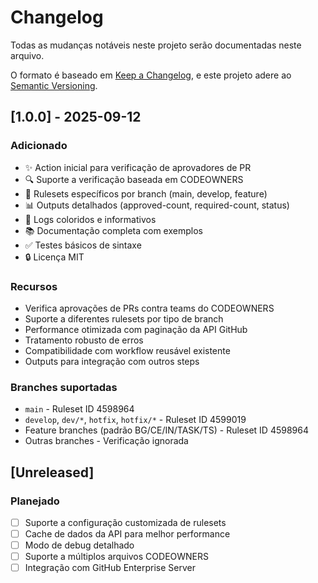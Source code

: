 # Changelog

Todas as mudanças notáveis neste projeto serão documentadas neste arquivo.

O formato é baseado em [Keep a Changelog](https://keepachangelog.com/en/1.0.0/),
e este projeto adere ao [Semantic Versioning](https://semver.org/spec/v2.0.0.html).

## [1.0.0] - 2025-09-12

### Adicionado
- ✨ Action inicial para verificação de aprovadores de PR
- 🔍 Suporte a verificação baseada em CODEOWNERS
- 🎯 Rulesets específicos por branch (main, develop, feature)
- 📊 Outputs detalhados (approved-count, required-count, status)
- 🎨 Logs coloridos e informativos
- 📚 Documentação completa com exemplos
- ✅ Testes básicos de sintaxe
- 🔒 Licença MIT

### Recursos
- Verifica aprovações de PRs contra teams do CODEOWNERS
- Suporte a diferentes rulesets por tipo de branch
- Performance otimizada com paginação da API GitHub
- Tratamento robusto de erros
- Compatibilidade com workflow reusável existente
- Outputs para integração com outros steps

### Branches suportadas
- `main` - Ruleset ID 4598964
- `develop`, `dev/*`, `hotfix`, `hotfix/*` - Ruleset ID 4599019
- Feature branches (padrão BG/CE/IN/TASK/TS) - Ruleset ID 4598964
- Outras branches - Verificação ignorada

## [Unreleased]

### Planejado
- [ ] Suporte a configuração customizada de rulesets
- [ ] Cache de dados da API para melhor performance
- [ ] Modo de debug detalhado
- [ ] Suporte a múltiplos arquivos CODEOWNERS
- [ ] Integração com GitHub Enterprise Server
